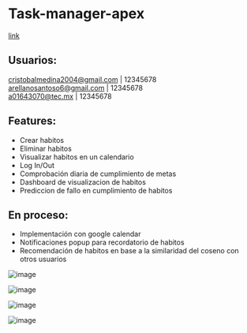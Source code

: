 # Task-manager-apex
[link](https://apex.oracle.com/pls/apex/r/task_manager_apex/levelup/login?session=100991508320718)

## Usuarios:
cristobalmedina2004@gmail.com | 12345678 \
arellanosantoso6@gmail.com | 12345678 \
a01643070@tec.mx | 12345678

## Features:
- Crear habitos
- Eliminar habitos
- Visualizar habitos en un calendario
- Log In/Out
- Comprobación diaria de cumplimiento de metas
- Dashboard de visualizacion de habitos
- Prediccion de fallo en cumplimiento de habitos

## En proceso:
- Implementación con google calendar
- Notificaciones popup para recordatorio de habitos
- Recomendación de habitos en base a la similaridad del coseno con otros usuarios

  
![image](https://github.com/user-attachments/assets/05877230-9665-438e-9715-dfc210f034f7)

![image](https://github.com/user-attachments/assets/17a1b3c4-65cd-4c02-b372-465ba34ed11c)

![image](https://github.com/user-attachments/assets/04f9d2fa-139b-4a44-852e-709eeed22448)

![image](https://github.com/user-attachments/assets/152f0659-6d47-48ff-9558-060f8085689a)




